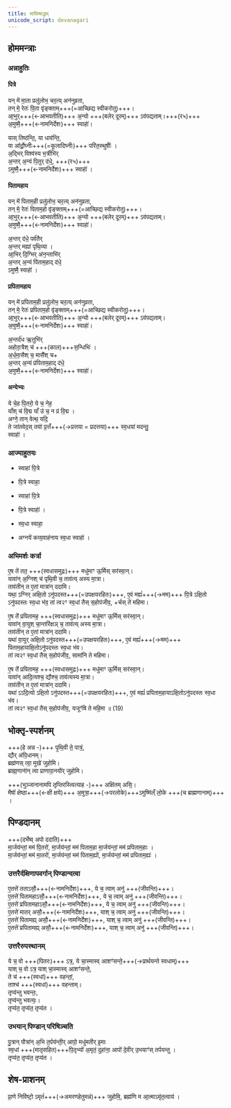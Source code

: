 ```yaml
---
title: मासिश्राद्धम्
unicode_script: devanagari
---
```



## होममन्त्राः
### अन्नाहुतिः
#### पित्रे
यन् मे॑ मा॒ता प्रलु॑लोभ॒ चर॒त्य् अन॑नुव्रता,  
तन् मे॒ रेतः॑ पि॒ता वृ॑ङ्क्ताम्+++(=आच्छिद्य स्वीकरोतु)+++।  
आ॒भुर्+++(←आभवतीति)+++ अ॒न्यो +++(बलेर् दूरम्)+++ ऽव॑पद्यताम्।+++(र५)+++  
अ॒मुष्मै॒+++(←नामनिर्देशः)+++ स्वाहा॑॑।

यास् तिष्ठ॑न्ति॒, या धाव॑न्ति॒,  
या आ॑॑र्द्रो॒घ्नीः+++(=कूलादिघ्नीः)+++ परि॑त॒स्थुषीः॑॑ ।  
अ॒द्भिर् विश्व॑स्य भ॒र्त्रीभि॑र्  
अ॒न्तर् अ॒न्यं पि॒तुर् द॑धे॒, +++(र५)+++  
ऽमुष्मै॒+++(←नामनिर्देशः)+++ स्वाहा॑॑ ।

#### पितामहाय
यन् मे॑ पिताम॒ही प्रलु॑लोभ॒ चर॒त्य् अन॑नुव्रता,  
तन् मे॒ रेतः॑ पिताम॒हो वृ॑ङ्क्ताम्+++(=आच्छिद्य स्वीकरोतु)+++।  
आ॒भुर्+++(←आभवतीति)+++ अ॒न्यो +++(बलेर् दूरम्)+++ ऽव॑पद्यताम्।  
अ॒मुष्मै॒+++(←नामनिर्देशः)+++ स्वाहा॑॑।


अ॒न्तर् द॑धे॒ पर्व॑तैर्  
अ॒न्तर् मह्या॑ पृथि॒व्या ।  
आ॒भिर् दि॒ग्भिर् अ॑न॒न्ताभि॑र्  
अ॒न्तर् अ॒न्यं पि॑ताम॒हाद् द॑धे॒  
ऽमुष्मै॒ स्वाहा॑॑ ।

#### प्रपितामहाय
यन् मे॑ प्रपिताम॒ही प्रलु॑लोभ॒ चर॒त्य् अन॑नुव्रता,  
तन् मे॒ रेतः॑ प्रपिताम॒हो वृ॑ङ्क्ताम्+++(=आच्छिद्य स्वीकरोतु)+++।  
आ॒भुर्+++(←आभवतीति)+++ अ॒न्यो +++(बलेर् दूरम्)+++ ऽव॑पद्यताम्।  
अ॒मुष्मै॒+++(←नामनिर्देशः)+++ स्वाहा॑॑।

अ॒न्तर्द॑ध ऋ॒तुभि॑र्  
अहोरा॒त्रैश् च॑ +++(काल)+++स॒न्धिभिः॑ ।  
अ॒र्ध॒मा॒सैश् च॒ मासै॑॑श् च+  
अ॒न्तर् अ॒न्यं प्र॑पिताम॒हाद् द॑धे॒  
अ॒मुष्मै॒+++(←नामनिर्देशः)+++ स्वाहा॑॑।

#### अन्येभ्यः
ये चे॒ह पि॒तरो॒ ये च॒ नेह॒  
याँश् च॑ वि॒द्म याँ उ॑ च॒ न प्र॑ वि॒द्म ।  
अग्ने॒ तान् वेत्थ॒ यदि॒  
ते जा॑तवेद॒स् तया॑॑ प्र॒त्तँ+++(→प्रत्तया = प्रदत्तया)+++ स्व॒धया॑ मदन्तु॒  
स्वाहा॑॑ ।

### आज्याहुतयः
- स्वाहा॑ पि॒त्रे
- पि॒त्रे स्वाहा॒
- स्वाहा॑ पि॒त्रे
- पि॒त्रे स्वाहा॑॑ ।
- स्व॒धा स्वाहा॒

- अग्नये॑ कव्य॒वाह॑नाय स्व॒धा स्वाहा॑॑ ।

### अभिमर्शः कर्त्रा
ए॒ष ते॑ तत॒ +++(स्वधासमुद्रः)+++ मधु॑माꣳ ऊ॒र्मिस् सर॑स्वा॒न्।  
यावा॑न् अ॒ग्निश् च॑ पृथि॒वी च॒ ताव॑त्य् अस्य मा॒त्रा।  
ताव॑तीन् त ए॒तां मात्रा॑न् ददामि।  
यथा॒ ऽग्निर् अक्षि॒तो ऽनु॑पदस्त+++(=उपक्षयरहितः)+++, ए॒वं मह्यं॑+++(→मम)+++ पि॒त्रे ऽक्षि॒तो ऽनु॑पदस्तः स्व॒धा भ॑व॒ 
तां त्व२ꣳ स्व॒धां तैस् स॒होप॑जीव॒, +र्चस् ते॑ महिमा। 

ए॒ष ते॑॑ प्रपितामह॒ +++(स्वधासमुद्रः)+++ मधु॑माꣳ ऊ॒र्मिस् सर॑स्वा॒न्।  
यावा॑न् वा॒युश् चा॒न्तरि॑क्षञ् च॒ ताव॑त्य् अस्य मा॒त्रा।  
ताव॑तीन् त ए॒तां मात्रा॑न् ददामि।  
यथा॑ वा॒युर् अक्षि॒तो ऽनु॑पदस्त+++(=उपक्षयरहितः)+++, ए॒वं मह्यं॑+++(→मम)+++ पिताम॒हायाक्षि॒तोऽनु॑पदस्तः स्व॒धा भ॑व।  
तां त्व२ꣳ स्व॒धां तैस् स॒होप॑जीव॒, सामा॑नि ते महिमा। 

ए॒ष ते॑॑ प्रपितामह॒ +++(स्वधासमुद्रः)+++ मधु॑माꣳ ऊ॒र्मिस् सर॑स्वा॒न्।  
यावा॑न् आदि॒त्यश्च॒ द्यौश्च॒ ताव॑त्यस्य मा॒त्रा।  
ताव॑तीन् त ए॒तां मात्रा॑न् ददामि।  
यथा॑ ऽऽदि॒त्यो ऽक्षि॒तो ऽनु॑पदस्त+++(=उपक्षयरहितः)+++, ए॒वं मह्यं॑ प्रपिताम॒हायाऽक्षि॒तोऽनु॑पदस्तः स्व॒धा भ॑व।  
तां त्व२ꣳ स्व॒धां तैस् स॒होप॑जीव॒, यजूꣳ॑षि ते महि॒मा ॥ (19)

## भोक्तृ-स्पर्शनम्

+++(हे अन्न -)+++ पृ॒थि॒वी ते॒ पात्रं॒,   
द्यौर् अ॑पि॒धानम्।   
ब्रह्म॑णस् त्वा॒ मुखे॑ जुहोमि।  
ब्राह्म॒णाना॑॑न् त्वा प्राणापा॒नयो॑॑र् जुहोमि।  

+++(भुञ्जानानामपि तृप्तिरस्त्वित्याह -)+++ अक्षि॑तम् असि॒।  
मैषां॑॑ क्षेष्ठा+++(←क्षी क्षये)+++ अ॒मुत्रा॒+++(→परलोके)+++ऽमुष्मि॑ल्ँ लो॒के +++(च ब्राह्मणानाम्)+++ ।

## पिण्डदानम्
+++(दर्भेष्व् अपो ददाति)+++  
मा॒र्जय॑न्तां॒ मम॑ पि॒तरो॑, मा॒र्जय॑न्तां॒ मम॑ पिताम॒हा मा॒र्जय॑न्तां॒ मम॑ प्रपिताम॒हाः ।  
मा॒र्जय॑न्तां॒ मम॑ मा॒तरो॑, मा॒र्जय॑न्तां॒ मम॑ पिताम॒ह्यो॑, मा॒र्जय॑न्तां॒ मम॑ प्रपिताम॒ह्यः॑ ।  

### उत्तरैर्दक्षिणापवर्गान् पिण्डान्दत्वा
ए॒तत्ते॑ तताऽसौ॒+++(←नामनिर्देशः)+++, ये च॒ त्वाम् अनु॑ +++(जीवन्ति)+++।  
ए॒तत्ते॑ पितामहाऽसौ॒+++(←नामनिर्देशः)+++, ये च॒ त्वाम् अनु॑ +++(जीवन्ति)+++।  
ए॒तत्ते॑ प्रपितामहाऽसौ॒+++(←नामनिर्देशः)+++, ये च॒ त्वाम् अनु॑ +++(जीवन्ति)+++।  
ए॒तत्ते॑ मातर् असौ॒+++(←नामनिर्देशः)+++, याश् च॒ त्वाम् अनु॑ +++(जीवन्ति)+++।  
ए॒तत्ते॑ पितामह्य् असौ॒+++(←नामनिर्देशः)+++, याश् च॒ त्वाम् अनु॑ +++(जीवन्ति)+++।  
ए॒तत्ते॑ प्रपितामह्य् असौ॒+++(←नामनिर्देशः)+++, याश् च॒ त्वाम् अनु॑ +++(जीवन्ति)+++।

### उत्तरैरुपस्थानम्
ये च॒ वो +++(पितरः)+++ ऽत्र॒, ये चा॒स्मास्व् आशꣳ॑सन्ते॒+++(→प्रार्थयन्ते स्वधाम्)+++  
याश् च॒ वो ऽत्र॒ याश् चा॒स्मास्व् आशꣳ॑सन्ते॒,  
ते च॑ +++(स्वधां)+++ वहन्तां॒,  
ताश्च॑ +++(स्वधां)+++ वहन्ताम्।  
तृप्य॑न्तु भवन्तः॒,  
तृप्य॑न्तु भवत्यः॒।  
तृप्य॑त॒ तृप्य॑त॒ तृप्य॑त ।

### उभयान् पिण्डान् परिषिञ्चति
पु॒त्रान् पौत्रा॑न् अ॒भि त॒र्पय॑न्ती॒र् आपो॒ मधु॑मतीर् इ॒माः  
स्व॒धां +++(मातृसहित)+++पि॒तृभ्यो॑ अ॒मृतं॒ दुहा॑ना॒ आपो॑ दे॒वीर् उ॒भयाꣳ॑स् तर्पयन्तु ।  
तृप्य॑त॒ तृप्य॑त॒ तृप्य॑त ।  

## शेष-प्राशनम्
प्रा॒णे निवि॑ष्टो॒ ऽमृतं॑+++(→अमरणहेतुमन्नं)+++ जुहोमि॒, ब्रह्म॑णि म आ॒त्माऽमृ॑त॒त्वाय॑ ।  

